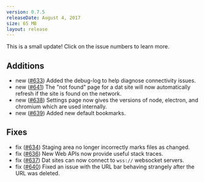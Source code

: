 ```yaml
---
version: 0.7.5
releaseDate: August 4, 2017
size: 65 MB
layout: release
---
```


This is a small update! Click on the issue numbers to learn more.

<h2>Additions</h2>

 - <span class="tag new">new</span> ([#633](https://github.com/beakerbrowser/beaker/pull/633)) Added the debug-log to help diagnose connectivity issues.
 - <span class="tag new">new</span> ([#641](https://github.com/beakerbrowser/beaker/pull/641)) The "not found" page for a dat site will now automatically refresh if the site is found on the network.
 - <span class="tag new">new</span> ([#638](https://github.com/beakerbrowser/beaker/pull/638)) Settings page now gives the versions of node, electron, and chromium which are used internally.
 - <span class="tag new">new</span> ([#639](https://github.com/beakerbrowser/beaker/pull/639)) Added new default bookmarks.

<h2>Fixes</h2>

 - <span class="tag updated">fix</span> ([#634](https://github.com/beakerbrowser/beaker/pull/634)) Staging area no longer incorrectly marks files as changed.
 - <span class="tag updated">fix</span> ([#636](https://github.com/beakerbrowser/beaker/pull/636)) New Web APIs now provide useful stack traces.
 - <span class="tag updated">fix</span> ([#637](https://github.com/beakerbrowser/beaker/pull/637)) Dat sites can now connect to `wss://` websocket servers.
 - <span class="tag updated">fix</span> ([#640](https://github.com/beakerbrowser/beaker/pull/640)) Fixed an issue with the URL bar behaving strangely after the URL was deleted.
